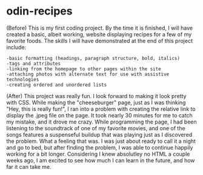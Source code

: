 # odin-recipes

(Before)
This is my first coding project. By the time it is finished, I will have created a basic, albeit working, website displaying recipes for a few of my favorite foods. The skills I will have demonstrated at the end of this project include:
    
    -basic formatting (headings, paragraph structure, bold, italics)
    -tags and attributes
    -linking from the homepage to other pages within the site
    -attaching photos with alternate text for use with assistive technologies
    -creating ordered and unordered lists

(After)
This project was really fun. I look forward to making it look pretty with CSS. While 
making the "cheeseburger" page, just as I was thinking "Hey, this is really fun!", I
ran into a problem with creating the relative link to display the .jpeg file on the 
page. It took nearly 30 minutes for me to catch my mistake, and it drove me crazy.
While programming the page, I had been listening to the soundtrack of one of my favorite movies, and one of the songs features a suspenseful buildup that was playing just as I discovered the problem. What a feeling that was. I was just about ready to 
call it a night and go to bed, but after finding the problem, I was able to continue happily working for a bit longer. Considering I knew absolutley no HTML a couple weeks
ago, I am excited to see how much I can learn in the future, and how far it can take me.